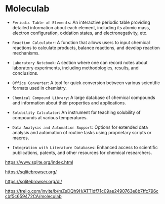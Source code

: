 # Moleculab

- `Periodic Table of Elements`: An interactive periodic table providing detailed information about each element, including its atomic mass, electron configuration, oxidation states, and electronegativity, etc.

- `Reaction Calculator`: A function that allows users to input chemical reactions to calculate products, balance reactions, and develop reaction mechanisms.

- `Laboratory Notebook`: A section where one can record notes about laboratory experiments, including methodologies, results, and conclusions.

- `Office Converter`: A tool for quick conversion between various scientific formats used in chemistry.

- `Chemical Compound Library`: A large database of chemical compounds and information about their properties and applications.

- `Solubility Calculator`: An instrument for teaching solubility of compounds at various temperatures.

- `Data Analysis and Automation Support`: Options for extended data analysis and automation of routine tasks using proprietary scripts or macros.

- `Integration with Literature Databases`: Enhanced access to scientific publications, patents, and other resources for chemical researchers.

https://www.sqlite.org/index.html

https://sqlitebrowser.org/

https://sqlitebrowser.org/dl/

https://trello.com/invite/b/mZsDQh9H/ATTIdf71c09ae2490763e8b7ffc796ccbf5c659472CA/moleculab
